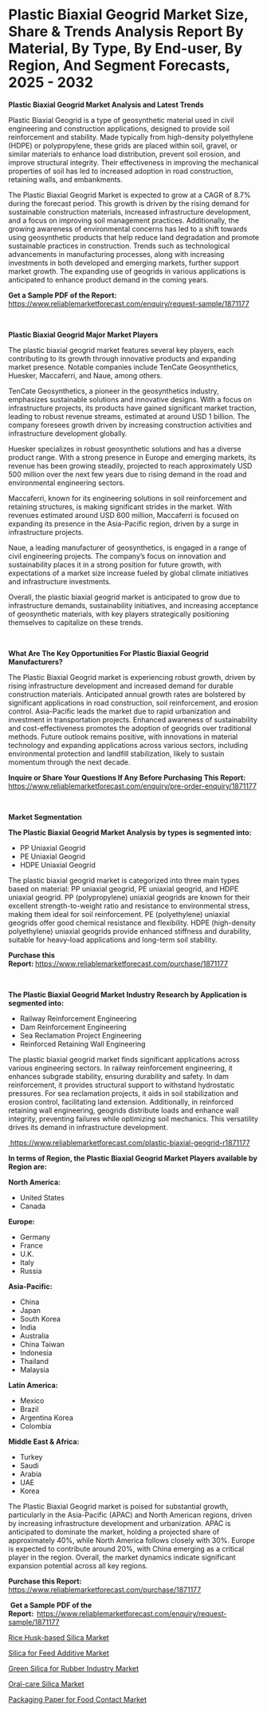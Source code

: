 <p><h1>Plastic Biaxial Geogrid Market Size, Share & Trends Analysis Report By Material, By Type, By End-user, By Region, And Segment Forecasts, 2025 - 2032</h1></p><p><strong>Plastic Biaxial Geogrid Market Analysis and Latest Trends</strong></p>
<p><p>Plastic Biaxial Geogrid is a type of geosynthetic material used in civil engineering and construction applications, designed to provide soil reinforcement and stability. Made typically from high-density polyethylene (HDPE) or polypropylene, these grids are placed within soil, gravel, or similar materials to enhance load distribution, prevent soil erosion, and improve structural integrity. Their effectiveness in improving the mechanical properties of soil has led to increased adoption in road construction, retaining walls, and embankments.</p><p>The Plastic Biaxial Geogrid Market is expected to grow at a CAGR of 8.7% during the forecast period. This growth is driven by the rising demand for sustainable construction materials, increased infrastructure development, and a focus on improving soil management practices. Additionally, the growing awareness of environmental concerns has led to a shift towards using geosynthetic products that help reduce land degradation and promote sustainable practices in construction. Trends such as technological advancements in manufacturing processes, along with increasing investments in both developed and emerging markets, further support market growth. The expanding use of geogrids in various applications is anticipated to enhance product demand in the coming years.</p></p>
<p><strong>Get a Sample PDF of the Report:&nbsp;</strong> <a href="https://www.reliablemarketforecast.com/enquiry/request-sample/1871177?utm_campaign=1140&utm_medium=2&utm_source=Github&utm_content=ia&utm_term=03042025&utm_id=plastic-biaxial-geogrid">https://www.reliablemarketforecast.com/enquiry/request-sample/1871177</a></p>
<p>&nbsp;</p>
<p><strong>Plastic Biaxial Geogrid Major Market Players</strong></p>
<p><p>The plastic biaxial geogrid market features several key players, each contributing to its growth through innovative products and expanding market presence. Notable companies include TenCate Geosynthetics, Huesker, Maccaferri, and Naue, among others.</p><p>TenCate Geosynthetics, a pioneer in the geosynthetics industry, emphasizes sustainable solutions and innovative designs. With a focus on infrastructure projects, its products have gained significant market traction, leading to robust revenue streams, estimated at around USD 1 billion. The company foresees growth driven by increasing construction activities and infrastructure development globally.</p><p>Huesker specializes in robust geosynthetic solutions and has a diverse product range. With a strong presence in Europe and emerging markets, its revenue has been growing steadily, projected to reach approximately USD 500 million over the next few years due to rising demand in the road and environmental engineering sectors.</p><p>Maccaferri, known for its engineering solutions in soil reinforcement and retaining structures, is making significant strides in the market. With revenues estimated around USD 600 million, Maccaferri is focused on expanding its presence in the Asia-Pacific region, driven by a surge in infrastructure projects.</p><p>Naue, a leading manufacturer of geosynthetics, is engaged in a range of civil engineering projects. The company’s focus on innovation and sustainability places it in a strong position for future growth, with expectations of a market size increase fueled by global climate initiatives and infrastructure investments.</p><p>Overall, the plastic biaxial geogrid market is anticipated to grow due to infrastructure demands, sustainability initiatives, and increasing acceptance of geosynthetic materials, with key players strategically positioning themselves to capitalize on these trends.</p></p>
<p>&nbsp;</p>
<p><strong>What Are The Key Opportunities For Plastic Biaxial Geogrid Manufacturers?</strong></p>
<p><p>The Plastic Biaxial Geogrid market is experiencing robust growth, driven by rising infrastructure development and increased demand for durable construction materials. Anticipated annual growth rates are bolstered by significant applications in road construction, soil reinforcement, and erosion control. Asia-Pacific leads the market due to rapid urbanization and investment in transportation projects. Enhanced awareness of sustainability and cost-effectiveness promotes the adoption of geogrids over traditional methods. Future outlook remains positive, with innovations in material technology and expanding applications across various sectors, including environmental protection and landfill stabilization, likely to sustain momentum through the next decade.</p></p>
<p><strong>Inquire or Share Your Questions If Any Before Purchasing This Report:</strong> <a href="https://www.reliablemarketforecast.com/enquiry/pre-order-enquiry/1871177?utm_campaign=1140&utm_medium=2&utm_source=Github&utm_content=ia&utm_term=03042025&utm_id=plastic-biaxial-geogrid">https://www.reliablemarketforecast.com/enquiry/pre-order-enquiry/1871177</a></p>
<p>&nbsp;</p>
<p><strong>Market Segmentation</strong></p>
<p><strong>The Plastic Biaxial Geogrid Market Analysis by types is segmented into:</strong></p>
<p><ul><li>PP Uniaxial Geogrid</li><li>PE Uniaxial Geogrid</li><li>HDPE Uniaxial Geogrid</li></ul></p>
<p><p>The plastic biaxial geogrid market is categorized into three main types based on material: PP uniaxial geogrid, PE uniaxial geogrid, and HDPE uniaxial geogrid. PP (polypropylene) uniaxial geogrids are known for their excellent strength-to-weight ratio and resistance to environmental stress, making them ideal for soil reinforcement. PE (polyethylene) uniaxial geogrids offer good chemical resistance and flexibility. HDPE (high-density polyethylene) uniaxial geogrids provide enhanced stiffness and durability, suitable for heavy-load applications and long-term soil stability.</p></p>
<p><strong>Purchase this Report:&nbsp;</strong><a href="https://www.reliablemarketforecast.com/purchase/1871177?utm_campaign=1140&utm_medium=2&utm_source=Github&utm_content=ia&utm_term=03042025&utm_id=plastic-biaxial-geogrid">https://www.reliablemarketforecast.com/purchase/1871177</a></p>
<p>&nbsp;</p>
<p><strong>The Plastic Biaxial Geogrid Market Industry Research by Application is segmented into:</strong></p>
<p><ul><li>Railway Reinforcement Engineering</li><li>Dam Reinforcement Engineering</li><li>Sea Reclamation Project Engineering</li><li>Reinforced Retaining Wall Engineering</li></ul></p>
<p><p>The plastic biaxial geogrid market finds significant applications across various engineering sectors. In railway reinforcement engineering, it enhances subgrade stability, ensuring durability and safety. In dam reinforcement, it provides structural support to withstand hydrostatic pressures. For sea reclamation projects, it aids in soil stabilization and erosion control, facilitating land extension. Additionally, in reinforced retaining wall engineering, geogrids distribute loads and enhance wall integrity, preventing failures while optimizing soil mechanics. This versatility drives its demand in infrastructure development.</p></p>
<p><a href="https://www.reliablemarketforecast.com/plastic-biaxial-geogrid-r1871177?utm_campaign=1140&utm_medium=2&utm_source=Github&utm_content=ia&utm_term=03042025&utm_id=plastic-biaxial-geogrid">&nbsp;https://www.reliablemarketforecast.com/plastic-biaxial-geogrid-r1871177</a></p>
<p><strong>In terms of Region, the Plastic Biaxial Geogrid Market Players available by Region are:</strong></p>
<p>
    <p> <strong> North America: </strong>
        <ul>
            <li>United States</li>
            <li>Canada</li>
        </ul>
        </p> 
    <p> <strong> Europe: </strong>
        <ul>
            <li>Germany</li>
            <li>France</li>
            <li>U.K.</li>
            <li>Italy</li>
            <li>Russia</li>
        </ul>
        </p> 
    <p> <strong> Asia-Pacific: </strong>
        <ul>
            <li>China</li>
            <li>Japan</li>
            <li>South Korea</li>
            <li>India</li>
            <li>Australia</li>
            <li>China Taiwan</li>
            <li>Indonesia</li>
            <li>Thailand</li>
            <li>Malaysia</li>
        </ul>
        </p> 
    <p> <strong> Latin America: </strong>
        <ul>
            <li>Mexico</li>
            <li>Brazil</li>
            <li>Argentina Korea</li>
            <li>Colombia</li>
        </ul>
        </p> 
    <p> <strong> Middle East & Africa: </strong>
        <ul>
            <li>Turkey</li>
            <li>Saudi</li>
            <li>Arabia</li>
            <li>UAE</li>
            <li>Korea</li>
        </ul>
    </p>
    </p>
<p><p>The Plastic Biaxial Geogrid market is poised for substantial growth, particularly in the Asia-Pacific (APAC) and North American regions, driven by increasing infrastructure development and urbanization. APAC is anticipated to dominate the market, holding a projected share of approximately 40%, while North America follows closely with 30%. Europe is expected to contribute around 20%, with China emerging as a critical player in the region. Overall, the market dynamics indicate significant expansion potential across all key regions.</p></p>
<p><strong>Purchase this Report: </strong><a href="https://www.reliablemarketforecast.com/purchase/1871177?utm_campaign=1140&utm_medium=2&utm_source=Github&utm_content=ia&utm_term=03042025&utm_id=plastic-biaxial-geogrid">https://www.reliablemarketforecast.com/purchase/1871177</a></p>
<p>&nbsp;<strong>Get a Sample PDF of the Report:&nbsp;&nbsp;</strong><a href="https://www.reliablemarketforecast.com/enquiry/request-sample/1871177?utm_campaign=1140&utm_medium=2&utm_source=Github&utm_content=ia&utm_term=03042025&utm_id=plastic-biaxial-geogrid">https://www.reliablemarketforecast.com/enquiry/request-sample/1871177</a></p>
<p><strong></strong></p>
<p><p><a href="https://github.com/cayposshefin/Market-Research-Report-List-1/blob/main/rice-husk-based-silica-market.md?utm_campaign=1140&utm_medium=2&utm_source=Github&utm_content=ia&utm_term=03042025&utm_id=plastic-biaxial-geogrid">Rice Husk-based Silica Market</a></p><p><a href="https://github.com/yodhafirorae/Market-Research-Report-List-1/blob/main/silica-for-feed-additive-market.md?utm_campaign=1140&utm_medium=2&utm_source=Github&utm_content=ia&utm_term=03042025&utm_id=plastic-biaxial-geogrid">Silica for Feed Additive Market</a></p><p><a href="https://github.com/busamoleankk/Market-Research-Report-List-1/blob/main/green-silica-for-rubber-industry-market.md?utm_campaign=1140&utm_medium=2&utm_source=Github&utm_content=ia&utm_term=03042025&utm_id=plastic-biaxial-geogrid">Green Silica for Rubber Industry Market</a></p><p><a href="https://github.com/chillwervenu/Market-Research-Report-List-1/blob/main/oral-care-silica-market.md?utm_campaign=1140&utm_medium=2&utm_source=Github&utm_content=ia&utm_term=03042025&utm_id=plastic-biaxial-geogrid">Oral-care Silica Market</a></p><p><a href="https://github.com/kanetaerkid/Market-Research-Report-List-1/blob/main/packaging-paper-for-food-contact-market.md?utm_campaign=1140&utm_medium=2&utm_source=Github&utm_content=ia&utm_term=03042025&utm_id=plastic-biaxial-geogrid">Packaging Paper for Food Contact Market</a></p></p>